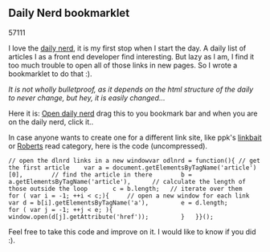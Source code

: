 <article><h2>Daily Nerd bookmarklet</h2><time><span class="day">5</span><span class="month">7</span><span class="year">111</span></time><p>I love the <a href="http://dlnrd.nl">daily nerd</a>, it is my first stop when I start the day. A daily list of articles I as a front end developer find interesting. But lazy as I am, I find it too much trouble to open all of those links in new pages. So I wrote a bookmarklet to do that :).</p><p><em>It is not wholly bulletproof, as it depends on the html structure of the daily to never change, but hey, it is easily changed…</em></p><p>Here it is: <a href="javascript:var%20odlnrd=function(){var%20a=document.getElementsByTagName('article')[0],b=a.getElementsByTagName('article'),c=b.length;for(var%20i=-1;++i%3Cc;){var%20d=b[i].getElementsByTagName('a'),e=d.length;for(var%20j=-1;++j%3Ce;){window.open(d[j].getAttribute('href'));}}}();">Open daily nerd</a> drag this to you bookmark bar and when you are on the daily nerd, click it..</p><p>In case anyone wants to create one for a different link site, like ppk's <a href="http://www.quirksmode.org/blog/archives/2011/08/linkbait_22.html#more">linkbait</a> or <a href="http://robertnyman.com/2011/08/17/introducing-roberts-read-great-links-and-suggestions-from-latest-week-august-17th-2011/#more-2163">Roberts</a> read category, here is the code (uncompressed).</p><pre><code>// open the dlnrd links in a new windowvar odlnrd = function(){	// get the first article	var a = document.getElementsByTagName('article')[0],		// find the article in there		b = a.getElementsByTagName('article'),		// calculate the length of those outside the loop		c = b.length;	// iterate over them	for ( var i = -1; ++i &lt; c;){		// open a new window for each link		var d = b[i].getElementsByTagName('a'),			e = d.length;			for ( var j = -1; ++j &lt; e; ){				window.open(d[j].getAttribute('href'));			}	}}();</code></pre><p>Feel free to take this code and improve on it. I would like to know if you did :).</p></article>